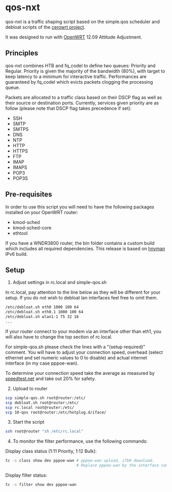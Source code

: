 # qos-nxt

qos-nxt is a traffic shaping script based on the simple.qos scheduler and debloat scripts 
of the [cerowrt project](https://github.com/dtaht).

It was designed to run with [OpenWRT](http://openwrt.org) 12.09 Attitude Adjustment.

## Principles

qos-nxt combines HTB and fq_codel to define two queues: Priority and Regular. Priority is given the majority of the bandwidth (80%), 
with target to keep latency to a minimum for interactive traffic. Performances are guaranteed by fq_codel which evicts packets clogging
the processing queue.

Packets are allocated to a traffic class based on their DSCP flag as well as their source or destination ports. 
Currently, services given priority are as follow (please note that DSCP flag takes precedence if set):

- SSH
- SMTP
- SMTPS
- DNS
- NTP
- HTTP
- HTTPS
- FTP
- IMAP
- IMAPS
- POP3
- POP3S

## Pre-requisites

In order to use this script you will need to have the following packages installed on your OpenWRT router:

- kmod-sched
- kmod-sched-core
- ethtool

If you have a WNDR3800 router, the bin folder contains a custom build which includes all required dependencies. This release is based on [hnyman](https://forum.openwrt.org/viewtopic.php?id=28392) IPv6 build.

## Setup

1) Adjust settings in rc.local and simple-qos.sh

In rc.local, pay attention to the line below as they will be different for your setup. 
If you do not wish to debloat lan interfaces feel free to omit them. 

```bash
/etc/debloat.sh eth0 1000 100 64
/etc/debloat.sh eth0.1 1000 100 64
/etc/debloat.sh wlan1-1 75 32 16
...
```

If your router connect to your modem via an interface other than eth1, you will also have to change the top section of rc.local.

For simple-qos.sh please check the lines with a "(setup required)" comment. You will have to adjust your connection speed, overhead (select ethernet and set numeric values to 0 to disable) and actual internet interface (in my case pppoe-wan).

To determine your connection speed take the average as measured by [speedtest.net](http://speedtest.net) and take out 20% for safety.

2) Upload to router

```bash
scp simple-qos.sh root@router:/etc/
scp debloat.sh root@router:/etc/
scp rc.local root@router:/etc/
scp 10-qos root@router:/etc/hotplug.d/iface/
```

3) Start the script

```bash
ssh root@router "sh /etc/rc.local"
```

4) To monitor the filter performance, use the following commands:

Display class status (1:11 Priority, 1:12 Bulk):

```bash
tc -s class show dev pppoe-wan # pppoe-wan upload, ifb0 download. 
                               # Replace pppoe-wan by the interface configured in simple-qos.sh
```

Display filter status:

```bash
tc -s filter show dev pppoe-wan
```

